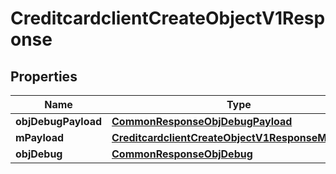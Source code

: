 
# CreditcardclientCreateObjectV1Response

## Properties
Name | Type | Description | Notes
------------ | ------------- | ------------- | -------------
**objDebugPayload** | [**CommonResponseObjDebugPayload**](CommonResponseObjDebugPayload.md) |  | 
**mPayload** | [**CreditcardclientCreateObjectV1ResponseMPayload**](CreditcardclientCreateObjectV1ResponseMPayload.md) |  | 
**objDebug** | [**CommonResponseObjDebug**](CommonResponseObjDebug.md) |  |  [optional]



